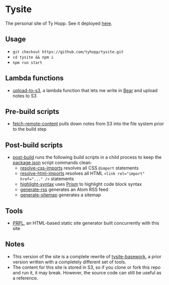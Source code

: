 # Tysite

The personal site of Ty Hopp. See it deployed [here](https://tyhopp.com).

## Usage

- `git checkout https://github.com/tyhopp/tysite.git`
- `cd tysite && npm i`
- `npm run start`

## Lambda functions

- [upload-to-s3](./functions/upload-to-s3/upload-to-s3.js), a lambda function that lets me write in [Bear](https://bear.app) and upload notes to S3

## Pre-build scripts

- [fetch-remote-content](./scripts/fetch-remote-content.js) pulls down notes from S3 into the file system prior to the build step

## Post-build scripts

- [post-build](./scripts/post-build.js) runs the following build scripts in a child process to keep the [package.json](./package.json) script commands clean:
  - [resolve-css-imports](./scripts/resolve-css-imports.js) resolves all CSS `@import` statements
  - [resolve-html-imports](./scripts/resolve-html-imports.js) resolves all HTML `<link rel="import" href="..." />` statements
  - [highlight-syntax](./scripts/highlight-syntax.js) uses [Prism](https://prismjs.com/) to highlight code block syntax
  - [generate-rss](./scripts/generate-rss.js) generates an Atom RSS feed
  - [generate-sitemap](./scripts/generate-sitemap.js) generates a sitemap

## Tools

- [PRPL](https://github.com/tyhopp/prpl), an HTML-based static site generator built concurrently with this site

## Notes

- This version of the site is a complete rewrite of [tysite-basework](https://github.com/tyhopp/tysite-basework), a prior version written with a completely different set of tools.
- The content for this site is stored in S3, so if you clone or fork this repo and run it, it may break. However, the source code can still be useful as a reference.
